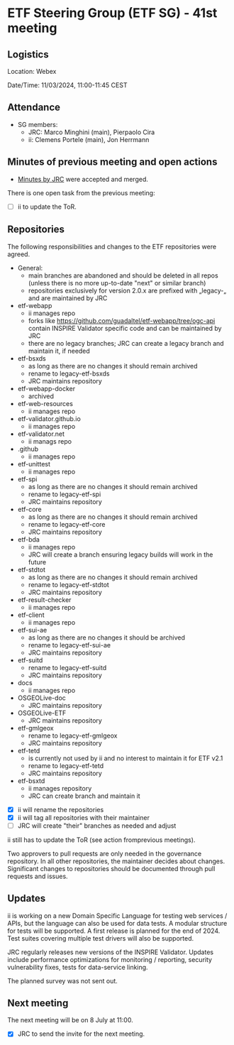 # ETF Steering Group (ETF SG) - 41st meeting

## Logistics

Location: Webex

Date/Time: 11/03/2024, 11:00-11:45 CEST

## Attendance

- SG members:
  - JRC: Marco Minghini (main), Pierpaolo Cira
  - ii: Clemens Portele (main), Jon Herrmann

## Minutes of previous meeting and open actions

- [Minutes by JRC](https://github.com/etf-validator/governance/blob/master/Meetings/SG/20231113.md) were accepted and merged.

There is one open task from the previous meeting:

- [ ] ii to update the ToR.

## Repositories

The following responsibilities and changes to the ETF repositories were agreed.

- General:
  - main branches are abandoned and should be deleted in all repos (unless there is no more up-to-date "next" or similar branch)
  - repositories exclusively for version 2.0.x are prefixed with „legacy-„ and are maintained by JRC
- etf-webapp
  - ii manages repo
  - forks like https://github.com/guadaltel/etf-webapp/tree/ogc-api contain INSPIRE Validator specific code and can be maintained by JRC
  - there are no legacy branches; JRC can create a legacy branch and maintain it, if needed
- etf-bsxds
  - as long as there are no changes it should remain archived
  - rename to legacy-etf-bsxds
  - JRC maintains repository
- etf-webapp-docker
  - archived
- etf-web-resources
  - ii manages repo
- etf-validator.github.io
  - ii manages repo
- etf-validator.net
  - ii manags repo
- .github
  - ii manages repo
- etf-unittest
  - ii manages repo
- etf-spi
  - as long as there are no changes it should remain archived
  - rename to legacy-etf-spi
  - JRC maintains repository
- etf-core
  - as long as there are no changes it should remain archived
  - rename to legacy-etf-core
  - JRC maintains repository
- etf-bda
  - ii manages repo
  - JRC will create a branch ensuring legacy builds will work in the future
- etf-stdtot
  - as long as there are no changes it should remain archived
  - rename to legacy-etf-stdtot
  - JRC maintains repository
- etf-result-checker
  - ii manages repo
- etf-client
  - ii manages repo
- etf-sui-ae
  - as long as there are no changes it should be archived
  - rename to legacy-etf-sui-ae
  - JRC maintains repository
- etf-suitd
  - rename to legacy-etf-suitd
  - JRC maintains repository
- docs
  - ii manages repo
- OSGEOLive-doc
  - JRC maintains repository
- OSGEOLive-ETF
  - JRC maintains repository
- etf-gmlgeox
  - rename to legacy-etf-gmlgeox
  - JRC maintains repository
- etf-tetd
  - is currently not used by ii and no interest to maintain it for ETF v2.1
  - rename to legacy-etf-tetd
  - JRC maintains repository
- etf-bsxtd
  - ii manages repository
  - JRC can create branch and maintain it

- [x] ii will rename the repositories
- [x] ii will tag all repositories with their maintainer
- [ ] JRC will create "their" branches as needed and adjust 

ii still has to update the ToR (see action fromprevious meetings).

Two approvers to pull requests are only needed in the governance repository. In all other repositories, the maintainer decides about changes. Significant changes to repositories should be documented through pull requests and issues.

## Updates

ii is working on a new Domain Specific Language for testing web services / APIs, but the language can also be used for data tests. A modular structure for tests will be supported. A first release is planned for the end of 2024. Test suites covering multiple test drivers will also be supported. 

JRC regularly releases new versions of the INSPIRE Validator. Updates include performance optimizations for monitoring / reporting, security vulnerability fixes, tests for data-service linking.

The planned survey was not sent out.

## Next meeting

The next meeting will be on 8 July at 11:00.

- [x] JRC to send the invite for the next meeting.
